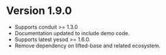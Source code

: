 # Version 1.9.0

* Supports conduit >= 1.3.0
* Documentation updated to include demo code.
* Supports latest yesod >= 1.6.0.
* Remove dependency on lifted-base and related ecosystem.
